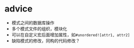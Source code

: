 # advice

- 模式之间的数据库操作
- 多个模式文件的组织，模块化
- 可以在自定义宏后面增加属性，如`#unordered![attr1, attr2]`
- 缺陷模式的修改，同构的代码修改？
